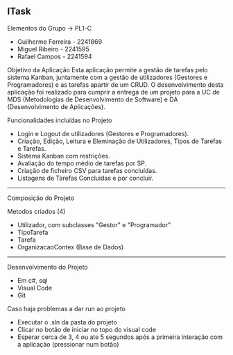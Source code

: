 ## ITask

Elementos do Grupo -> PL1-C
 - Guilherme Ferreira - 2241869
 - Miguel Ribeiro - 2241595
 - Rafael Campos - 2241594

Objetivo da Aplicação
Esta aplicação permite a gestão de tarefas pelo sistema Kanban, juntamente com a gestão de utilizadores (Gestores e Programadores) e as tarefas apartir de um CRUD. O desenvolvimento desta aplicação foi realizado para cumprir a entrega de um projeto para a UC de MDS (Metodologias de Desenvolvimento de Software) e DA (Desenvolvimento de Aplicações).

Funcionalidades incluídas no Projeto
 - Login e Logout de utilizadores (Gestores e Programadores).
 - Criação, Edição, Leitura e Eleminação de Utilizadores, Tipos de Tarefas e Tarefas.
 - Sistema Kanban com restrições.
 - Avaliação do tempo médio de tarefas por SP.
 - Criação de ficheiro CSV para tarefas concluídas.
 - Listagens de Tarefas Concluídas e por concluir.

------------------------------------------------------------------------------------------------------
Composição do Projeto

Metodos criados (4)
 - Utilizador, com subclasses "Gestor" e "Programador"
 - TipoTarefa
 - Tarefa
 - OrganizacaoContex (Base de Dados)




------------------------------------------------------------------------------------------------------
Desenvolvimento do Projeto
 - Em c#, sql
 - Visual Code
 - Git

Caso haja problemas a dar run ao projeto
 - Executar o .sln da pasta do projeto
 - Clicar no botão de iniciar no topo do visual code
 - Esperar cerca de 3, 4 ou ate 5 segundos após a primeira interação com a aplicação (pressionar num botão)
   
